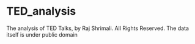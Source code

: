 # TED_analysis
The analysis of TED Talks, by Raj Shrimali. All Rights Reserved. 
The data itself is under public domain 


